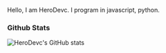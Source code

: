 Hello, I am HeroDevc. I program in javascript, python.


### Github Stats

![HeroDevc's GitHub stats](https://github-readme-stats.vercel.app/api?username=HeroDevc&show_icons=true&theme=night)
